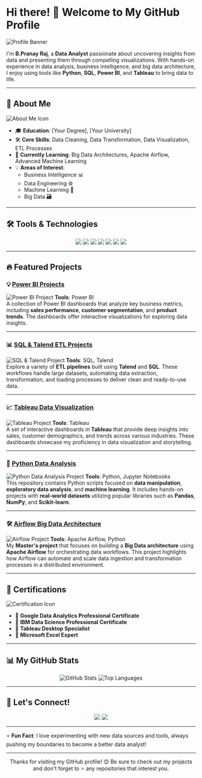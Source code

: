# Hi there! 👋 Welcome to My GitHub Profile

![Profile Banner](https://media.licdn.com/dms/image/v2/D4E16AQH1Hj_BuEls_Q/profile-displaybackgroundimage-shrink_350_1400/profile-displaybackgroundimage-shrink_350_1400/0/1728667020386?e=1733961600&v=beta&t=glLjDBtzHPS1LPJbSXE4Z-yQQCyw0yzefdZpm0vU3Vs) <!-- Add a banner image or relevant graphic at the top -->

I'm **B.Pranay Raj**, a **Data Analyst** passionate about uncovering insights from data and presenting them through compelling visualizations. With hands-on experience in data analysis, business intelligence, and big data architecture, I enjoy using tools like **Python**, **SQL**, **Power BI**, and **Tableau** to bring data to life.

---

## 🚀 About Me
![About Me Icon](https://github.com/yourusername/yourrepo/blob/main/about-me-icon.png) <!-- Optional image beside the About Me section -->

- 🎓 **Education**: [Your Degree], [Your University]
- 🛠 **Core Skills**: Data Cleaning, Data Transformation, Data Visualization, ETL Processes
- 🌱 **Currently Learning**: Big Data Architectures, Apache Airflow, Advanced Machine Learning
- 💡 **Areas of Interest**:
   - Business Intelligence 📊
   - Data Engineering ⚙️
   - Machine Learning 🤖
   - Big Data 🗃️

---

## 🛠️ Tools & Technologies
<p align="center">
  <img src="https://img.shields.io/badge/Python-3776AB?style=for-the-badge&logo=python&logoColor=white" />
  <img src="https://img.shields.io/badge/SQL-336791?style=for-the-badge&logo=postgresql&logoColor=white" />
  <img src="https://img.shields.io/badge/PowerBI-F2C811?style=for-the-badge&logo=powerbi&logoColor=black" />
  <img src="https://img.shields.io/badge/Tableau-E97627?style=for-the-badge&logo=tableau&logoColor=white" />
  <img src="https://img.shields.io/badge/Talend-78C7E7?style=for-the-badge&logo=talend&logoColor=white" />
  <img src="https://img.shields.io/badge/Airflow-017CEE?style=for-the-badge&logo=apache-airflow&logoColor=white" />
  <img src="https://img.shields.io/badge/Jupyter-F37626?style=for-the-badge&logo=jupyter&logoColor=white" />
</p>

---

## 🔥 Featured Projects

### 💡 [Power BI Projects](https://github.com/yourusername/Power-Bi-Projects)
![Power BI Project](https://github.com/yourusername/yourrepo/blob/main/powerbi-thumbnail.png) <!-- Image preview of the project -->
**Tools**: Power BI  
A collection of Power BI dashboards that analyze key business metrics, including **sales performance**, **customer segmentation**, and **product trends**. The dashboards offer interactive visualizations for exploring data insights.

---

### 📊 [SQL & Talend ETL Projects](https://github.com/yourusername/SQL-Talend-Projects)
![SQL & Talend Project](https://github.com/yourusername/yourrepo/blob/main/talend-thumbnail.png) <!-- Image preview of the project -->
**Tools**: SQL, Talend  
Explore a variety of **ETL pipelines** built using **Talend** and **SQL**. These workflows handle large datasets, automating data extraction, transformation, and loading processes to deliver clean and ready-to-use data.

---

### 📈 [Tableau Data Visualization](https://github.com/yourusername/Tableau)
![Tableau Project](https://github.com/yourusername/yourrepo/blob/main/tableau-thumbnail.png) <!-- Image preview of the project -->
**Tools**: Tableau  
A set of interactive dashboards in **Tableau** that provide deep insights into sales, customer demographics, and trends across various industries. These dashboards showcase my proficiency in data visualization and storytelling.

---

### 🐍 [Python Data Analysis](https://github.com/yourusername/My_Python_Files)
![Python Data Analysis Project](https://github.com/yourusername/yourrepo/blob/main/python-thumbnail.png) <!-- Image preview of the project -->
**Tools**: Python, Jupyter Notebooks  
This repository contains Python scripts focused on **data manipulation**, **exploratory data analysis**, and **machine learning**. It includes hands-on projects with **real-world datasets** utilizing popular libraries such as **Pandas**, **NumPy**, and **Scikit-learn**.

---

### 🛠️ [Airflow Big Data Architecture](https://github.com/yourusername/AirFlow_Bigdata_Architechture)
![Airflow Project](https://github.com/yourusername/yourrepo/blob/main/airflow-thumbnail.png) <!-- Image preview of the project -->
**Tools**: Apache Airflow, Python  
My **Master's project** that focuses on building a **Big Data architecture** using **Apache Airflow** for orchestrating data workflows. This project highlights how Airflow can automate and scale data ingestion and transformation processes in a distributed environment.

---

## 🏅 Certifications

![Certification Icon](https://github.com/yourusername/yourrepo/blob/main/certification-icon.png) <!-- Icon for certifications -->
- 📜 **Google Data Analytics Professional Certificate**
- 📜 **IBM Data Science Professional Certificate**
- 📜 **Tableau Desktop Specialist**
- 📜 **Microsoft Excel Expert**

---

## 📊 My GitHub Stats

<p align="center">
  <img src="https://github-readme-stats.vercel.app/api?username=bPranayraj&show_icons=true&theme=radical" alt="GitHub Stats" />
  <img src="https://github-readme-stats.vercel.app/api/top-langs/?username=bPranayraj&layout=compact&theme=radical" alt="Top Languages" />
</p>

---

## 💬 Let's Connect!

<p align="center">
  <a href="https://www.linkedin.com/in/yourusername/"><img src="https://img.shields.io/badge/LinkedIn-%230077B5.svg?style=for-the-badge&logo=linkedin&logoColor=white" /></a>
  <a href="mailto:youremail@example.com"><img src="https://img.shields.io/badge/Email-D14836?style=for-the-badge&logo=gmail&logoColor=white" /></a>
</p>

---

⭐️ **Fun Fact**: I love experimenting with new data sources and tools, always pushing my boundaries to become a better data analyst!

---

<p align="center">
  Thanks for visiting my GitHub profile! 😊 Be sure to check out my projects and don't forget to ⭐️ any repositories that interest you.
</p>
